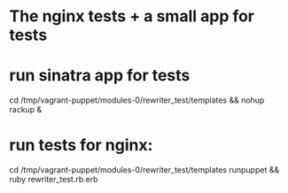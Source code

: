 # The nginx tests + a small app for tests

# run sinatra app for tests
cd /tmp/vagrant-puppet/modules-0/rewriter_test/templates && nohup rackup &

# run tests for nginx:
cd /tmp/vagrant-puppet/modules-0/rewriter_test/templates
runpuppet && ruby rewriter_test.rb.erb
